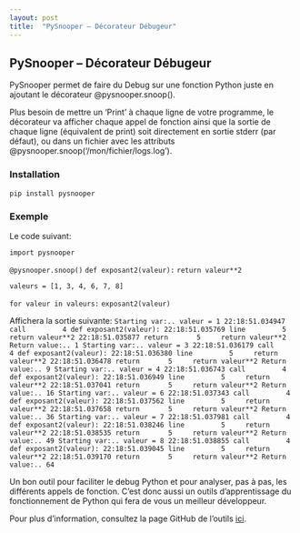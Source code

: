 ```yaml
---
layout: post
title:  "PySnooper – Décorateur Débugeur"
---
```


## PySnooper – Décorateur Débugeur

PySnooper permet de faire du Debug sur une fonction Python juste en ajoutant le décorateur @pysnooper.snoop().

Plus besoin de mettre un ‘Print’ à chaque ligne de votre programme, le décorateur va afficher chaque appel de fonction ainsi que la sortie de chaque ligne (équivalent de print) soit directement en sortie stderr (par défaut), ou dans un fichier avec les attributs @pysnooper.snoop(‘/mon/fichier/logs.log’).

### Installation

`pip install pysnooper`

### Exemple

Le code suivant:

`import pysnooper`

`@pysnooper.snoop()`
`def exposant2(valeur):`
    `return valeur**2`

`valeurs = [1, 3, 4, 6, 7, 8]`

`for valeur in valeurs:`
    `exposant2(valeur)`

Affichera la sortie suivante:
`
Starting var:.. valeur = 1
22:18:51.034947 call         4 def exposant2(valeur):
22:18:51.035769 line         5     return valeur**2
22:18:51.035877 return       5     return valeur**2
Return value:.. 1
Starting var:.. valeur = 3
22:18:51.036179 call         4 def exposant2(valeur):
22:18:51.036380 line         5     return valeur**2
22:18:51.036478 return       5     return valeur**2
Return value:.. 9
Starting var:.. valeur = 4
22:18:51.036743 call         4 def exposant2(valeur):
22:18:51.036949 line         5     return valeur**2
22:18:51.037041 return       5     return valeur**2
Return value:.. 16
Starting var:.. valeur = 6
22:18:51.037343 call         4 def exposant2(valeur):
22:18:51.037562 line         5     return valeur**2
22:18:51.037658 return       5     return valeur**2
Return value:.. 36
Starting var:.. valeur = 7
22:18:51.037981 call         4 def exposant2(valeur):
22:18:51.038246 line         5     return valeur**2
22:18:51.038535 return       5     return valeur**2
Return value:.. 49
Starting var:.. valeur = 8
22:18:51.038855 call         4 def exposant2(valeur):
22:18:51.039045 line         5     return valeur**2
22:18:51.039170 return       5     return valeur**2
Return value:.. 64
`

Un bon outil pour faciliter le debug Python et pour analyser, pas à pas, les différents appels de fonction. C’est donc aussi un outils d’apprentissage du fonctionnement de Python qui fera de vous un meilleur développeur.

Pour plus d’information, consultez la page GitHub de l’outils [ici](https://github.com/cool-RR/PySnooper).